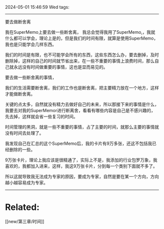 2024-05-01 15:46:59 Wed 
tags: 

----
要去做断舍离

我在SuperMemo上要去做一些断舍离，
我总会觉得我用了SuperMemo,，我就什么都可以学会，理论上是的，但是我们的时间有限，就算是使用SuperMemo，我也是只能学会几样东西。

我们的时间是有限，也不可能学会所有的东西，这些东西怎么办，要去删掉，及时删除掉，这样的自己的时间就节省出来，在一些不重要的事情上浪费时间，那么自己就永远没有时间做重要的事情，这也是显而易见的。

要去做一些断舍离的事情，

我们的生活需要断舍离，我们的工作也是断舍离，把主要精力放在一个地方，这样才能做断舍离。

关键的点太多，自然就没有精力去做好自己的未来，所以那接下来的事情是什么，我要去对我的SuperMemor进行断离舍，看看有哪些内容是自己是不感兴趣的，先去掉，这样就会省一些复习的时间。

时间管理的黑洞，就是一些不重要的事情，占了主要的时间，就那么主要的事情就没有时间去处理了。


我发现自己在汇总的这个SuperMemo后，我的卡片有9万多张，还这不包括我已经删除的一些。

9万张卡片，理论上我应该是很精通了，实际上不是，我添加的行业包罗万象，我喜欢的，我都加入进来，这样，我这9万张卡片，分到每一个类别下面就不多了。

所以这就导致我无法成为专家的原因，要成为专家，自然是要在某一个方向，方向越小越容易成为专家。






---
# Related:
[[new/第三章/时间]]